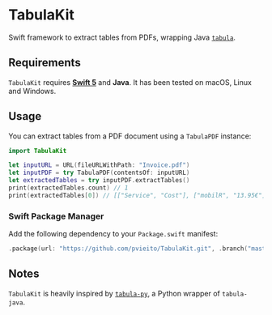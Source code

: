 #  TabulaKit

Swift framework to extract tables from PDFs, wrapping Java [`tabula`](https://github.com/tabulapdf/tabula-java).

## Requirements

`TabulaKit` requires [**Swift 5**](https://swift.org/download/) and **Java**. It has been tested on macOS, Linux and Windows.

## Usage

You can extract tables from a PDF document using a `TabulaPDF` instance:

```swift
import TabulaKit

let inputURL = URL(fileURLWithPath: "Invoice.pdf")
let inputPDF = try TabulaPDF(contentsOf: inputURL)
let extractedTables = try inputPDF.extractTables()
print(extractedTables.count) // 1
print(extractedTables[0]) // [["Service", "Cost"], ["mobilR", "13.95€"]]
```

### Swift Package Manager

Add the following dependency to your `Package.swift` manifest:

```swift
.package(url: "https://github.com/pvieito/TabulaKit.git", .branch("master")),
```

## Notes

`TabulaKit` is heavily inspired by [`tabula-py`](https://github.com/chezou/tabula-py), a Python wrapper of `tabula-java`.
